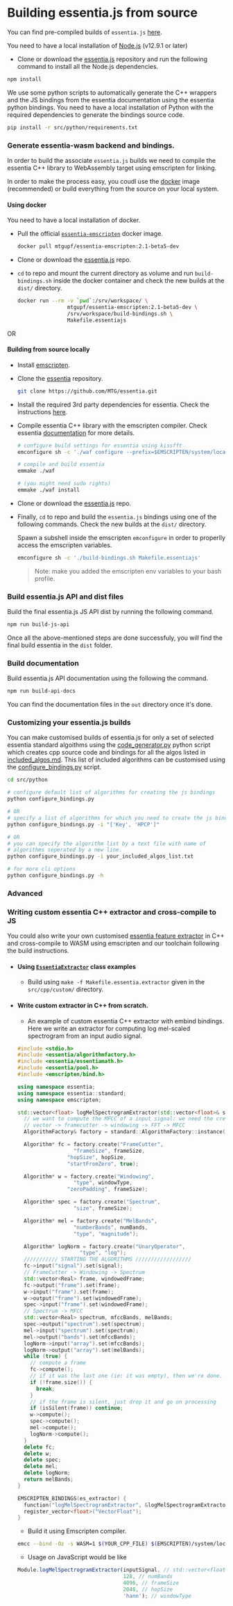 
# Building essentia.js from source

You can find pre-compiled builds of `essentia.js` [here](https://github.com/MTG/essentia.js/releases).


You need to have a local installation of [Node.js](https://nodejs.org/en/) (v12.9.1 or later)

- Clone or download the [essentia.js](https://github.com/MTG/essentia.js) repository and run the following command to install all the Node.js dependencies.
  
```bash
npm install 
```

We use some python scripts to automatically generate the C++ wrappers and the JS bindings from the essentia documentation using the essentia python bindings. 
You need to have a local installation of Python with the required dependencies to generate the bindings source code.

```bash
pip install -r src/python/requirements.txt
```

### Generate essentia-wasm backend and bindings.

In order to build the associate `essentia.js` builds we need to compile the essentia C++ library to WebAssembly target using emscripten for linking. 

In order to make the process easy, you coudl use the [docker](https://docs.docker.com/install/) image (recommended) or build everything from the source on your local system.

#### Using docker

You need to have a local installation of docker.

  - Pull the official [`essentia-emscripten`](https://hub.docker.com/r/mtgupf/essentia-emscripten) docker image.
    ```bash
    docker pull mtgupf/essentia-emscripten:2.1-beta5-dev
    ```

  - Clone or download the [essentia.js](https://github.com/MTG/essentia.js) repo.

  - `cd` to repo and mount the current directory as volume and run `build-bindings.sh` inside the docker container and check the new builds at the `dist/` directory.

    ```bash
    docker run --rm -v `pwd`:/srv/workspace/ \
                    mtgupf/essentia-emscripten:2.1-beta5-dev \
                    /srv/workspace/build-bindings.sh \
                    Makefile.essentiajs
    ```

OR 

#### Building from source locally 


* Install [emscripten](https://emscripten.org/docs/getting_started/downloads.html).

* Clone the [essentia](https://github.com/MTG/essentia.git) repository.
  ```bash
  git clone https://github.com/MTG/essentia.git
  ```

* Install the required 3rd party dependencies for essentia. Check the instructions [here](https://essentia.upf.edu/installing.html#installing-dependencies-on-linux).

* Compile essentia C++ library with the emscripten compiler. Check essentia [documentation](https://essentia.upf.edu/documentation/installing.html#compiling-essentia) for more details.


  ```bash
  # configure build settings for essentia using kissfft
  emconfigure sh -c './waf configure --prefix=$EMSCRIPTEN/system/local/ --build-static --lightweight= --fft=KISS --emscripten'

  # compile and build essentia
  emmake ./waf

  # (you might need sudo rights)
  emmake ./waf install
  ```

* Clone or download the [essentia.js](https://github.com/MTG/essentia.js) repo.

* Finally, `cd` to repo and build the `essentia.js` bindings using one of the following commands. Check the new builds at the `dist/` directory.
 
  Spawn a subshell inside the emscripten `emconfigure` in order to properlly access the emscripten variables.

  ```bash
  emconfigure sh -c './build-bindings.sh Makefile.essentiajs'
  ```

  > Note: make you added the emscripten env variables to your bash profile.


### Build essentia.js API and dist files
  
Build the final essentia.js JS API dist by running the following command.

```bash
npm run build-js-api
```

Once all the above-mentioned steps are done successfuly, you will find the final build essentia in the `dist` folder.


### Build documentation

Build essentia.js API documentation using the following the command.

```bash
npm run build-api-docs
```

You can find the documentation files in the `out` directory once it's done.



### Customizing your essentia.js builds 

You can make customised builds of essentia.js for only a set of selected essentia standard algoithms using the [code_generator.py](https://github.com/MTG/essentia.js/blob/master/src/python/code_generator.py) python script which creates cpp source code and bindings for all the algos listed in [included_algos.md](https://github.com/MTG/essentia.js/blob/master/src/python/included_algos.md). This list of included algorithms can be customised using the [configure_bindings.py](https://github.com/MTG/essentia.js/blob/master/src/python/configure_bindings.py) script.

```bash
cd src/python

# configure default list of algorithms for creating the js bindings
python configure_bindings.py 

# OR
# specify a list of algorithms for which you need to create the js bindings
python configure_bindings.py -i "['Key', 'HPCP']"

# OR
# you can specify the algorithm list by a text file with name of
# algorithms seperated by a new line.
python configure_bindings.py -i your_included_algos_list.txt

# for more cli options
python configure_bindings.py -h
```

### Advanced 

### Writing custom essentia C++ extractor and cross-compile to JS

You could also write  your own customised [essentia feature extractor](https://essentia.upf.edu/howto_standard_extractor.html) in C++ and cross-compile to WASM using emscripten and our toolchain following the build instructions.

- #### Using [`EssentiaExtractor`](../src/cpp/custom/essentia_extractor.cpp) class examples

    - Build using `make -f Makefile.essentia.extractor` given in the `src/cpp/custom/` directory.

- #### Write custom extractor in C++ from scratch.

  - An example of custom essentia C++ extractor with embind bindings. Here we write an extractor for computing log mel-scaled spectrogram from an input audio signal.

  ```c++
  #include <stdio.h>
  #include <essentia/algorithmfactory.h>
  #include <essentia/essentiamath.h>
  #include <essentia/pool.h>
  #include <emscripten/bind.h>

  using namespace essentia;
  using namespace essentia::standard;
  using namespace emscripten;

  std::vector<float> logMelSpectrogramExtractor(std::vector<float>& signal, int numBands, int frameSize, int hopSize, std::string windowType) {
    // we want to compute the MFCC of a input signal: we need the create the following:
    // vector -> framecutter -> windowing -> FFT -> MFCC 
    AlgorithmFactory& factory = standard::AlgorithmFactory::instance();

    Algorithm* fc = factory.create("FrameCutter",
                    "frameSize", frameSize,
                  "hopSize", hopSize,
                  "startFromZero", true);

    Algorithm* w = factory.create("Windowing",
                    "type", windowType,
                  "zeroPadding", frameSize);

    Algorithm* spec = factory.create("Spectrum",
                    "size", frameSize);

    Algorithm* mel = factory.create("MelBands",
                    "numberBands", numBands,
                    "type", "magnitude");

    Algorithm* logNorm = factory.create("UnaryOperator",
                      "type", "log");							   
    /////////// STARTING THE ALGORITHMS //////////////////
    fc->input("signal").set(signal);
    // FrameCutter -> Windowing -> Spectrum
    std::vector<Real> frame, windowedFrame;
    fc->output("frame").set(frame);
    w->input("frame").set(frame);
    w->output("frame").set(windowedFrame);
    spec->input("frame").set(windowedFrame);
    // Spectrum -> MFCC
    std::vector<Real> spectrum, mfccBands, melBands;
    spec->output("spectrum").set(spectrum);
    mel->input("spectrum").set(spectrum);
    mel->output("bands").set(mfccBands);
    logNorm->input("array").set(mfccBands);
    logNorm->output("array").set(melBands);
    while (true) {
      // compute a frame
      fc->compute();
      // if it was the last one (ie: it was empty), then we're done.
      if (!frame.size()) {
        break;
      }
      // if the frame is silent, just drop it and go on processing
      if (isSilent(frame)) continue;
      w->compute();
      spec->compute();
      mel->compute();
      logNorm->compute();
    }
    delete fc;
    delete w;
    delete spec;
    delete mel;
    delete logNorm;
    return melBands;
  }

  EMSCRIPTEN_BINDINGS(es_extractor) {
    function("logMelSpectrogramExtractor", &logMelSpectrogramExtractor);
    register_vector<float>("VectorFloat");
  }

  ```

  - Build it using Emscripten compiler.

  ```bash
  emcc --bind -Oz -s WASM=1 $(YOUR_CPP_FILE) $(EMSCRIPTEN)/system/local/lib/essentia.a  $(YOUR_OUTPUT.js) -s EXCEPTION_DEBUG -s ASSERTIONS=2-s ALLOW_MEMORY_GROWTH=1 
  ```


  - Usage on JavaScript would be like

  ```JavaScript
  Module.logMelSpectrogramExtractor(inputSignal, // std::vector<float> type array
                                    128, // numBands
                                    4096, // frameSize
                                    2048, // hopSize
                                    'hann'); // windowType
  ```


&nbsp;
